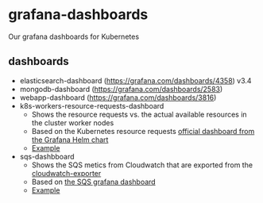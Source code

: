 # grafana-dashboards

Our grafana dashboards for Kubernetes

## dashboards

- elasticsearch-dashboard (https://grafana.com/dashboards/4358) v3.4
- mongodb-dashboard (https://grafana.com/dashboards/2583)
- webapp-dashboard (https://grafana.com/dashboards/3816)
- k8s-workers-resource-requests-dashboard
  - Shows the resource requests vs. the actual available resources in the cluster worker nodes
  - Based on the Kubernetes resource requests [official dashboard from the Grafana Helm chart](https://github.com/coreos/prometheus-operator/blob/master/helm/grafana/dashboards/kubernetes-resource-requests-dashboard.json)
  - [Example](./images/k8s-workers-resource-requests-dashboard.png)
- sqs-dashbboard
  - Shows the SQS metics from Cloudwatch that are exported from the [cloudwatch-exporter](https://github.com/skyscrapers/charts/tree/master/cloudwatch-monitoring)
  - Based on [the SQS grafana dashboard](https://grafana.com/dashboards/584) 
  - [Example](./images/sqs-dashboard.png)
